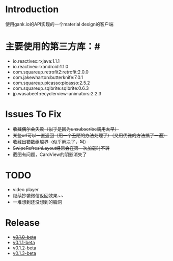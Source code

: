 # Introduction #
使用gank.io的API实现的一个material design的客户端

# 主要使用的第三方库：#
* io.reactivex:rxjava:1.1.1
* io.reactivex:rxandroid:1.1.0
* com.squareup.retrofit2:retrofit:2.0.0
* com.jakewharton:butterknife:7.0.1 
* com.squareup.picasso:picasso:2.5.2
* com.squareup.sqlbrite:sqlbrite:0.6.3
* jp.wasabeef:recyclerview-animators:2.2.3

# Issues To Fix #
* ~~收藏偶尔会失败（似乎是因为unsubscribe调用太早）~~
* ~~某些url可以一直返回（用一个丑陋的办法处理了）（又用优雅的方法搞了一遍）~~
* ~~收藏出错数组越界（似乎解决了，呵）~~
* ~~SwipeRefreshLayout经常会在第一次加载时不转~~
* 截图有问题，CardView的阴影消失了

# TODO #
* video player
* 继续抄袭微信返回效果~~
* 一堆想到还没想到的脑洞

# Release
* ~~[v0.1.0-beta ]()~~
* [v0.1.1-beta ](https://github.com/nestorm001/Gank.io/releases/download/v0.1.1-beta/nesto.gankio_release_v0.1.1-beta_2016-05-31_nesto.apk)
* [v0.1.2-beta ](https://github.com/nestorm001/Gank.io/releases/download/v0.1.2-beta/nesto.gankio_release_v0.1.2-beta_2016-06-02_nesto.apk)
* [v0.1.3-beta ](https://github.com/nestorm001/Gank.io/releases/download/v0.1.3-beta/nesto.gankio_release_v0.1.3-beta_2016-06-04_nesto.apk)